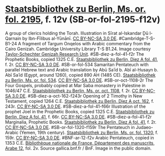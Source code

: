# <a href="http://resolver.staatsbibliothek-berlin.de/SBB0000293800000030">Staatsbibliothek zu Berlin, Ms. or. fol. 2195</a>, f. 12v (SB-or-fol-2195-f12v)
A group of clerics holding the Torah. Illustration in Sīrat al-Iskandar Ḏū l-Qarnain by Ibn-Fīlibus al-Yūnānī. <a href="https://creativecommons.org/licenses/by-nc-sa/3.0/de/">CC BY-NC-SA 3.0 DE</a>.
#Cambridge-T-S-B1-24
A fragment of Targum Onqelos with Arabic commentary from the Cairo Genizah. Cambridge University Library T-S B1.24. Image courtesy <a href="http://www.lib.cam.ac.uk/collections/departments/taylor-schechter-genizah-research-unit">Taylor-Schechter Genizah Research Unit</a>.
#SB-diez-a-fol-41-f2r
The Prophetic Books, copied 1325 C.E. <a href="http://resolver.staatsbibliothek-berlin.de/SBB0000D4AC00000009">Staatsbibliothek zu Berlin, Diez A fol. 41</a>, f. 2r. <a href="https://creativecommons.org/licenses/by-nc-sa/3.0/de/">CC BY-NC-SA 3.0 DE</a>.
#SB-or-fol-534
Samaritan Pentateuch with parallel Hebrew text and Arabic translation by Abū Saʿīd b. Abī al-Ḥusayn b. Abī Saʿīd (Egypt, around 1260), copied 890 AH (1485 CE). <a href="http://resolver.staatsbibliothek-berlin.de/SBB0001D1E300000000">Staatsbibliothek zu Berlin, Ms. or. fol. 534</a>. <a href="https://creativecommons.org/licenses/by-nc-sa/3.0/de/">CC BY-NC-SA 3.0 DE</a>.
#SB-or-oct-1108-2r
The Four Gospels, probably copied at Mar Saba monastery in Palestine in 1046/47 C.E. <a href="http://resolver.staatsbibliothek-berlin.de/SBB0001742300000009">Staatsbibliothek zu Berlin, Ms. or. oct. 1108</a>, f. 2r. <a href="https://creativecommons.org/licenses/by-nc-sa/3.0/de/">CC BY-NC-SA 3.0 DE</a>.
#SB-diez-a-oct-162-f243r
Opening of 2 Timothy in New Testament, copied 1264 C.E. <a href="http://resolver.staatsbibliothek-berlin.de/SBB0001B64900000487">Staatsbibliothek zu Berlin, Diez A oct. 162</a>, f. 243r. <a href="https://creativecommons.org/licenses/by-nc-sa/3.0/de/">CC BY-NC-SA 3.0 DE</a>.
#SB-diez-a-fol-41-f66r
Illustration of the prophet Joel in the Prophetic Books, copied 1325 C.E. <a href="http://resolver.staatsbibliothek-berlin.de/SBB0000D4AC00000137">Staatsbibliothek zu Berlin, Diez A fol. 41</a>, f. 66r. <a href="https://creativecommons.org/licenses/by-nc-sa/3.0/de/">CC BY-NC-SA 3.0 DE</a>.
#SB-diez-a-fol-41-f2r
Marginalia, Prophetic Books. <a href="http://resolver.staatsbibliothek-berlin.de/SBB0000D4AC00000009">Staatsbibliothek zu Berlin, Diez A fol. 41</a>, f. 2r. <a href="https://creativecommons.org/licenses/by-nc-sa/3.0/de/">CC BY-NC-SA 3.0 DE</a>.
#SB-or-fol-1320-f159r
The Pentateuch in Judaeo-Arabic (Yemen, 19th century). <a href="http://resolver.staatsbibliothek-berlin.de/SBB0001C50500000323">Staatsbibliothek zu Berlin, Ms. or. fol. 1320</a>, f. 159r. <a href="https://creativecommons.org/licenses/by-nc-sa/3.0/de/">CC BY-NC-SA 3.0 DE</a>.
#BNF-ar-12-f2v
Arabic Pentateuch, copied in 1353 C.E. <a href="http://archivesetmanuscrits.bnf.fr/ark:/12148/cc346452">Bibliothèque nationale de France, Département des manuscrits, Arabe 12</a>, fol. 2v. Source gallica.bnf.fr / BnF. Image in the public domain.
